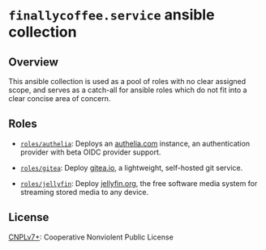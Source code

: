 # `finallycoffee.service` ansible collection

## Overview

This ansible collection is used as a pool of roles with no clear assigned scope,
and serves as a catch-all for ansible roles which do not fit into a clear
concise area of concern.

## Roles

- [`roles/authelia`](roles/authelia/README.md): Deploys an [authelia.com](https://www.authelia.com)
  instance, an authentication provider with beta OIDC provider support.

- [`roles/gitea`](roles/gitea/README.md): Deploy [gitea.io](https://gitea.io), a
  lightweight, self-hosted git service.

- [`roles/jellyfin`](roles/jellyfin/README.md): Deploy [jellyfin.org](https://jellyfin.org),
  the free software media system for streaming stored media to any device.

## License

[CNPLv7+](LICENSE.md): Cooperative Nonviolent Public License
